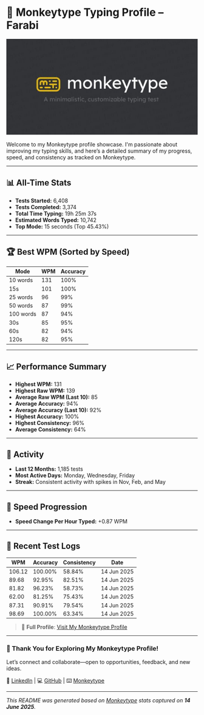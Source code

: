# 🧠 Monkeytype Typing Profile – Farabi

![Monkeytype Banner](Images/Monkeytype.jpeg)

Welcome to my Monkeytype profile showcase. I'm passionate about improving my typing skills, and here’s a detailed summary of my progress, speed, and consistency as tracked on Monkeytype.

---

## 📊 All-Time Stats
- **Tests Started:** 6,408  
- **Tests Completed:** 3,374  
- **Total Time Typing:** 19h 25m 37s  
- **Estimated Words Typed:** 10,742  
- **Top Mode:** 15 seconds (Top 45.43%)

---

## 🏆 Best WPM (Sorted by Speed)
| Mode       | WPM | Accuracy |
|------------|-----|----------|
| 10 words   | 131 | 100%     |
| 15s        | 101 | 100%     |
| 25 words   | 96  | 99%      |
| 50 words   | 87  | 99%      |
| 100 words  | 87  | 94%      |
| 30s        | 85  | 95%      |
| 60s        | 82  | 94%      |
| 120s       | 82  | 95%      |

---

## 📈 Performance Summary
- **Highest WPM:** 131  
- **Highest Raw WPM:** 139  
- **Average Raw WPM (Last 10):** 85  
- **Average Accuracy:** 94%  
- **Average Accuracy (Last 10):** 92%  
- **Highest Accuracy:** 100%  
- **Highest Consistency:** 96%  
- **Average Consistency:** 64%

---

## 📅 Activity
- **Last 12 Months:** 1,185 tests  
- **Most Active Days:** Monday, Wednesday, Friday  
- **Streak:** Consistent activity with spikes in Nov, Feb, and May

---

## 🧠 Speed Progression
- **Speed Change Per Hour Typed:** +0.87 WPM

---

## 📃 Recent Test Logs
| WPM    | Accuracy | Consistency | Date        |
|--------|----------|-------------|-------------|
| 106.12 | 100.00%  | 58.84%      | 14 Jun 2025 |
| 89.68  | 92.95%   | 82.51%      | 14 Jun 2025 |
| 81.82  | 96.23%   | 58.73%      | 14 Jun 2025 |
| 62.00  | 81.25%   | 75.43%      | 14 Jun 2025 |
| 87.31  | 90.91%   | 79.54%      | 14 Jun 2025 |
| 98.69  | 100.00%  | 63.34%      | 14 Jun 2025 |

> 🔗 **Full Profile**: [Visit My Monkeytype Profile](https://monkeytype.com/profile/Farabi)

---

### 🙌 Thank You for Exploring My Monkeytype Profile!  
Let’s connect and collaborate—open to opportunities, feedback, and new ideas.

🔗 [LinkedIn](https://www.linkedin.com/in/farabi-hsn/) | 💻 [GitHub](https://github.com/farabi1096) | ⌨️ [Monkeytype](https://monkeytype.com/profile/Farabi)

---

_This README was generated based on [Monkeytype](https://monkeytype.com) stats captured on **14 June 2025**._
